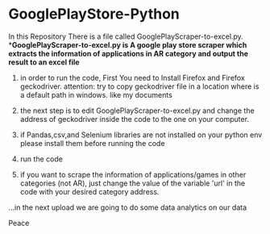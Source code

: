# GooglePlayStore-Python



In this Repository There is a file called GooglePlayScraper-to-excel.py.
***GooglePlayScraper-to-excel.py is A google play store scraper which extracts the information of applications in AR category and output the result to an excel file**

1. in order to run the code, First You need to Install Firefox and Firefox geckodriver. 
   attention: try to copy geckodriver file in a location where is a default path in windows. like my documents

2. the next step is to edit GooglePlayScraper-to-excel.py and  change the address of geckodriver inside the code to the one on your computer.
3. if Pandas,csv,and Selenium libraries are not installed on your python env please install them before running the code

4. run the code
5. if you want to scrape the information of applications/games in other categories (not AR), just change the value of the variable 'url' in the code with your desired category address.

...in the next upload we are going to do some data analytics on our data 

Peace
